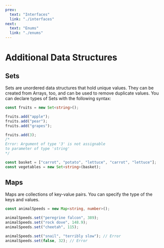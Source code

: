 ```yaml
---
prev:
  text: "Interfaces"
  link: "./interfaces"
next:
  text: "Enums"
  link: "./enums"
---
```


# Additional Data Structures

## Sets

Sets are unordered data structures that hold unique values. They can be created from Arrays, too, and can be used to remove duplicate values.
You can declare types of Sets with the following syntax:

```typescript
const fruits = new Set<string>();

fruits.add("apple");
fruits.add("pear");
fruits.add("grapes");

fruits.add(3);
/*
Error: Argument of type '3' is not assignable 
to parameter of type 'string'
*/

const basket = ["carrot", "potato", "lettuce", "carrot", "lettuce"];
const vegetables = new Set<string>(basket);
```

## Maps

Maps are collections of key-value pairs. You can specify the type of the keys and values.

```typescript
const animalSpeeds = new Map<string, number>();

animalSpeeds.set("peregrine falcon", 389);
animalSpeeds.set("rock dove", 148.9);
animalSpeeds.set("cheetah", 115);

animalSpeeds.set("snail", "terribly slow"); // Error
animalSpeeds.set(false, 32); // Error
```
